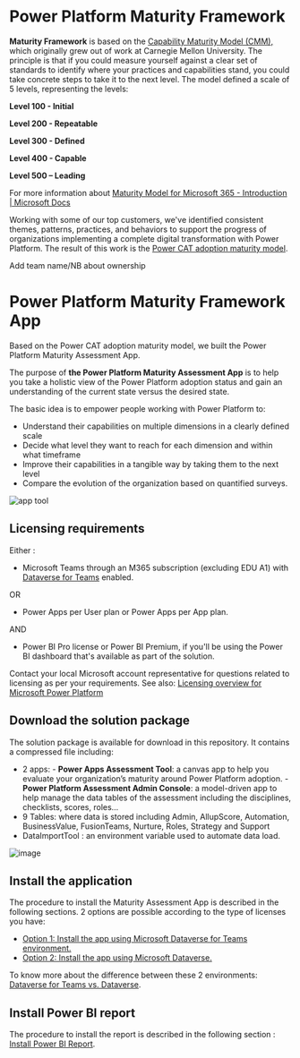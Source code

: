 # Power Platform Maturity Framework

**Maturity Framework** is based on the [Capability Maturity Model (CMM),](https://en.wikipedia.org/wiki/Capability_Maturity_Model) which originally grew out of work at Carnegie Mellon University. The principle is that if you could measure yourself against a clear set of standards to identify where your practices and capabilities stand, you could take concrete steps to take it to the next level. The model defined a scale of 5 levels, representing the levels:

**Level 100 - Initial**

**Level 200 - Repeatable**

**Level 300 - Defined**

**Level 400 - Capable**

**Level 500 – Leading**

For more information about [Maturity Model for Microsoft 365 - Introduction | Microsoft Docs](https://docs.microsoft.com/en-us/microsoft-365/community/microsoft365-maturity-model--intro)

Working with some of our top customers, we've identified consistent themes, patterns, practices, and behaviors to support the progress of organizations implementing a complete digital transformation with Power Platform. The result of this work is the [Power CAT adoption maturity model](https://powerapps.microsoft.com/en-us/blog/power-cat-adoption-maturity-model-repeatable-patterns-for-successful-power-platform-adoption/).

Add team name/NB about ownership

# Power Platform Maturity Framework App

Based on the Power CAT adoption maturity model, we built the Power Platform Maturity Assessment App.

The purpose of **the Power Platform Maturity Assessment App** is to help you take a holistic view of the Power Platform adoption status and gain an understanding of the current state versus the desired state.

The basic idea is to empower people working with Power Platform to:

-   Understand their capabilities on multiple dimensions in a clearly defined scale
-   Decide what level they want to reach for each dimension and within what timeframe
-   Improve their capabilities in a tangible way by taking them to the next level
-   Compare the evolution of the organization based on quantified surveys.

![app tool](https://user-images.githubusercontent.com/44406188/153434477-89b91899-450d-419b-a9cb-eae8df8c04b4.png)


## Licensing requirements
Either : 
 
 - Microsoft Teams through an M365 subscription (excluding EDU A1) with [Dataverse for Teams](https://docs.microsoft.com/en-us/powerapps/teams/overview-data-platform) enabled.

OR

 - Power Apps per User plan or Power Apps per App plan.
 
 AND
 - Power BI Pro license or Power BI Premium, if you'll be using the Power BI dashboard
   that's available as part of the solution.

Contact your local Microsoft account representative for questions related to licensing as per your requirements. See also: [Licensing overview for Microsoft Power Platform](https://docs.microsoft.com/en-us/power-platform/admin/pricing-billing-skus)

## Download the solution package
The solution package is available for download in this repository.
It contains a compressed file including:

 - 2 apps:
		 - **Power Apps Assessment Tool**: a canvas app to help you evaluate your organization’s maturity around Power Platform adoption.
		 - **Power Platform Assessment Admin Console**: a model-driven app to help manage the data tables of the assessment including the disciplines, checklists, scores, roles…
 - 9 Tables: where data is stored including Admin, AllupScore, Automation, BusinessValue, FusionTeams, Nurture, Roles, Strategy and Support
 - DataImportTool : an environment variable used to automate data load.
 
![image](https://user-images.githubusercontent.com/44406188/160388527-0b09347d-500c-4ed7-8583-f7e7dc0c042a.png)


## Install the application

The procedure to install the Maturity Assessment App is described in the following sections. 2 options are possible according to the type of licenses you have:

 - [Option 1: Install the app using Microsoft Dataverse for Teams environment.](/Option1%3A%20Install%20with%20Dataverse%20for%20Teams.md)
 - [Option 2: Install the app using Microsoft Dataverse.](/Option2%3A%20Install%20with%20Microsoft%20Dataverse.md)
 
To know more about the difference between these 2 environments: [Dataverse for Teams vs. Dataverse](https://docs.microsoft.com/en-us/powerapps/teams/data-platform-compare).

## Install Power BI report

The procedure to install the report is described in the following section : [Install Power BI Report](/Install%20Power%20BI%20report.md).
